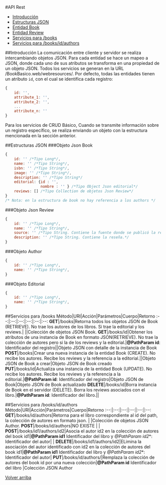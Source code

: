 #API Rest
-  [Introducción](#introducción)
-  [Estructuras JSON](#estructuras-JSON)
  - [Entidad Book](#entidad-book)
  - [Entidad Review](#entidad-review)
-  [Servicios para /books](#servicios-para-/books)
-  [Servicios para /books/id/authors](#servicios-para-/books/id/authors)

##Introducción
La comunicación entre cliente y servidor se realiza intercambiando objetos JSON. Para cada entidad se hace un mapeo a JSON, donde cada uno de sus atributos se transforma en una propiedad de un objeto JSON. Todos los servicios se generan en la URL /BookBasico.web/webresources/. Por defecto, todas las entidades tienen un atributo `id`, con el cual se identifica cada registro:

```javascript
{
    id: '',
    attribute_1: '',
    attribute_2: '',
    ...
    attribute_n: ''
}
```

Para los servicios de CRUD Básico, Cuando se transmite información sobre un registro específico, se realiza enviando un objeto con la estructura mencionada en la sección anterior.


##Estructuras JSON
###Objeto Json Book
```javascript
{
    id: '' /*Tipo Long*/,
    name: '' /*Tipo String*/,
    isbn: '' /*Tipo String*/,
    image: '' /*Tipo String*/,
    description: '' /*Tipo String*/
    editorial: {id : '',
                nombre : '' } /*Tipo Object Json editorial*/
    reviews: [] /*Tipo Collection de objetos Json Review*/
}
/* Nota: en la estructura de book no hay referencia a los authors */
```
###Objeto Json Review
```javascript
{
    id: '' /*Tipo Long*/,
    name: '' /*Tipo String*/,
    source: '' /*Tipo String. Contiene la fuente donde se publicó la reseña del libro.*/,
    description: '' /*Tipo String. Contiene la reseña.*/
}
```
###Objeto Author
```javascript
{
    id: '' /*Tipo Long*/,
    name: '' /*Tipo String*/,
}
```
###Objeto Editorial
```javascript
{
    id: '' /*Tipo Long*/,
    name: '' /*Tipo String*/,
}
```

##Servicios para /books
Método|URI|Acción|Parámetros|Cuerpo|Retorno
:--:|:--:|:--:|:--:|:--:|:--:
**GET**|/books|Retorna todos los objetos JSON de Book (RETRIEVE). No trae los autores de los libros. Si trae la editorial y los reviews.| ||Colección de objetos JSON Book.
**GET**|/books/id|Obtener los atributos de una instancia de Book en formato JSON(RETRIEVE). No trae la colección de autores pero si la de los reviews y la editorial.|**@PathParam id**: Identificador del registro||Objeto JSON con detalle de la instancia de Book
**POST**|/books|Crear una nueva instancia de la entidad Book (CREATE). No recibe los autores. Recibe los reviews y la referencia a la editorial.||Objeto JSON de Book a crear|Objeto JSON de Book creado
**PUT**|/books/id|Actualiza una instancia de la entidad Book (UPDATE). No recibe los autores. Recibe los reviews y la referencia a la editorial.|**@PathParam id**: Identificador del registro|Objeto JSON de Book|Objeto JSON de Book actualizado
**DELETE**|/books/id|Borra instancia de Book en el servidor (DELETE). Borra los reviews asociados con el libro.|<strong>@PathParam id</strong>: Identificador del libro.||


##Servicios para /books/id/authors
Método|URI|Acción|Parámetros|Cuerpo|Retorno
:--:|:--:|:--:|:--:|:--:|:--:
**GET**|/books/id/authors|Retorna para el libro correspondiente al id del path, la colección de autores en formato json. | |Colección de objetos JSON Author.
**POST**|/books/id/authors|NO EXISTE | |
**POST**|/books/id1/authors/id2|Asocia el autor id2 en la colección de autores del book id1|**@PathParam id1** Identificador del libro y *@PathParam id2**: Identificador del autor| |
**DELETE**|/books/id1/authors/id2|ELimina la asociación del autor identificado con id2 en la colección de autores del book id1|**@PathParam id1** Identificador del libro y *@PathParam id2**: Identificador del autor|
**PUT**|/books/id/authors/|Remplaza la colección de autores del book id por una nueva colección|**@PathParam id** Identificador del libro |Colección JSON Author 


[Volver arriba](#tabla-de-contenidos)

